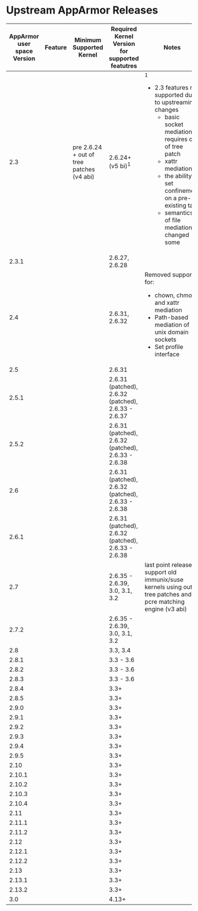 # Upstream AppArmor Releases

| AppArmor user space Version | Feature | Minimum Supported Kernel | Required Kernel Version for supported featutres | Notes |
|-----------------------------|---------|------------------------|------------------------------------------------|-------|
| 2.3  |   | pre 2.6.24 + out of tree patches (v4 abi) | 2.6.24+ (v5 bi)<sup>1</sup>   | ```1``` <ul><li>2.3 features not supported due to upstreaming changes<ul><li>basic socket mediation - requires out of tree patch</li><li>xattr mediation</li><li>the ability to set confinement on a pre-existing task</li><li>semantics of file mediation changed some</li></ul></li></ul> |
| 2.3.1  |  | | 2.6.27, 2.6.28   | |
| 2.4  |   | | 2.6.31, 2.6.32  |Removed support for:<ul><li>chown, chmod, and xattr mediation</li><li>Path-based mediation of unix domain sockets</li><li>Set profile interface</li> |
| 2.5  |   | | 2.6.31   | |
| 2.5.1  |   | | 2.6.31 (patched), 2.6.32 (patched), 2.6.33 - 2.6.37   | |
| 2.5.2  |  | |2.6.31 (patched), 2.6.32 (patched), 2.6.33 - 2.6.38   | |
| 2.6  |  | |2.6.31 (patched), 2.6.32 (patched), 2.6.33 - 2.6.38   | |
| 2.6.1  | |  |2.6.31 (patched), 2.6.32 (patched), 2.6.33 - 2.6.38 |
| 2.7  |  | |2.6.35 - 2.6.39, 3.0, 3.1, 3.2   | last point release to support old immunix/suse kernels using out of tree patches and pcre matching engine (v3 abi) |
| 2.7.2  | |  |2.6.35 - 2.6.39, 3.0, 3.1, 3.2   | |
| 2.8  |  | | 3.3, 3.4   | |
| 2.8.1  |  | |3.3 - 3.6   | |
| 2.8.2  |  | |3.3 - 3.6   | |
| 2.8.3  |  | |3.3 - 3.6   | |
| 2.8.4  | |  |3.3+   | |
| 2.8.5  |  | |3.3+   | |
| 2.9.0  |  | |3.3+   | |
| 2.9.1  |  | |3.3+   | |
| 2.9.2  |  | |3.3+   | |
| 2.9.3  |  | |3.3+   | |
| 2.9.4  |  | |3.3+   | |
| 2.9.5  |  | |3.3+   | |
| 2.10  |  | |3.3+   | |
| 2.10.1  | |  |3.3+   | |
| 2.10.2  |  | |3.3+   | |
| 2.10.3  |  | |3.3+   | |
| 2.10.4  |  | |3.3+   | |
| 2.11  |  | |3.3+   | |
| 2.11.1  |  | |3.3+   | |
| 2.11.2  |  | |3.3+   | |
| 2.12  |  | |3.3+   | |
| 2.12.1  |  | |3.3+   | |
| 2.12.2  | |  |3.3+   | |
| 2.13  |  | |3.3+   | |
| 2.13.1  | |  |3.3+   | |
| 2.13.2  |  | |3.3+   | |
| 3.0 |  | |4.13+   | |

